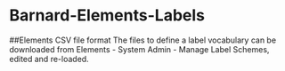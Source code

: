 # Barnard-Elements-Labels
##Elements CSV file format
The files to define a label vocabulary can be downloaded from Elements - System Admin - Manage Label Schemes, edited and re-loaded. 
